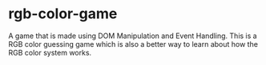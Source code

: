 # rgb-color-game
A game that is made using DOM Manipulation and Event Handling. This is a RGB color guessing game which is also a better way to learn about how the RGB color system works.
